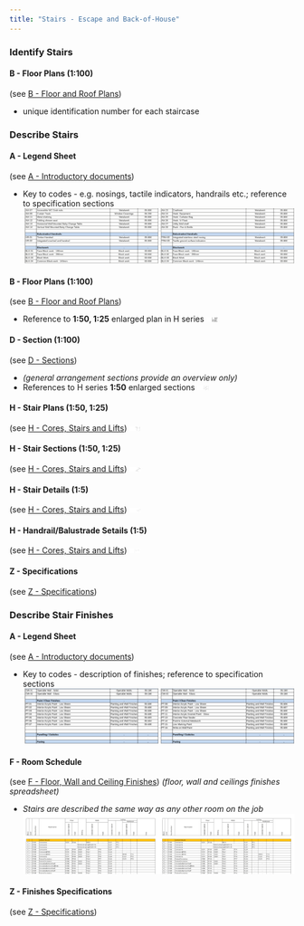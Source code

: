 ```yaml
---
title: "Stairs - Escape and Back-of-House"
---
```

### Identify Stairs

#### B - Floor Plans (1:100)
(see [B - Floor and Roof Plans](notes/2_Alphabet/B%20-%20Floor%20and%20Roof%20Plans.md))
- unique identification number for each staircase

### Describe Stairs

#### A - Legend Sheet
(see [A - Introductory documents](notes/2_Alphabet/A%20-%20Introductory%20documents.md))
- Key to codes - e.g. nosings, tactile indicators, handrails etc.; reference to specification sections
![01-image 6](notes/3_Building%20Components/assets/01-image%206.svg)

#### B - Floor Plans (1:100)
(see [B - Floor and Roof Plans](notes/2_Alphabet/B%20-%20Floor%20and%20Roof%20Plans.md))
- Reference to **1:50, 1:25** enlarged plan in H series
![02-image 10.55.03 am](notes/3_Building%20Components/assets/02-image%2010.55.03%20am.svg)

#### D - Section (1:100)
(see [D - Sections](notes/2_Alphabet/D%20-%20Sections.md))
- _(general arrangement sections provide an overview only)_
- References to H series **1:50** enlarged sections
![03-image 6](notes/3_Building%20Components/assets/03-image%206.svg)

#### H - Stair Plans (1:50, 1:25)
(see [H - Cores, Stairs and Lifts](notes/2_Alphabet/H%20-%20Cores,%20Stairs%20and%20Lifts.md))
![04-image 6](notes/3_Building%20Components/assets/04-image%206.svg)

#### H - Stair Sections (1:50, 1:25)
(see [H - Cores, Stairs and Lifts](notes/2_Alphabet/H%20-%20Cores,%20Stairs%20and%20Lifts.md))
![05-image 4](notes/3_Building%20Components/assets/05-image%204.svg)

#### H - Stair Details (1:5)
(see [H - Cores, Stairs and Lifts](notes/2_Alphabet/H%20-%20Cores,%20Stairs%20and%20Lifts.md))
![06-image 4](notes/3_Building%20Components/assets/06-image%204.svg)

#### H - Handrail/Balustrade Setails (1:5)
(see [H - Cores, Stairs and Lifts](notes/2_Alphabet/H%20-%20Cores,%20Stairs%20and%20Lifts.md))
![07-image 3](notes/3_Building%20Components/assets/07-image%203.svg)

#### Z - Specifications
(see [Z - Specifications](notes/2_Alphabet/Z%20-%20Specifications.md))


### Describe Stair Finishes

#### A - Legend Sheet
(see [A - Introductory documents](notes/2_Alphabet/A%20-%20Introductory%20documents.md))
- Key to codes - description of finishes; reference to specification sections
![09-image 2](notes/3_Building%20Components/assets/09-image%202.svg)

#### F - Room Schedule
(see [F - Floor, Wall and Ceiling Finishes](notes/2_Alphabet/F%20-%20Floor,%20Wall%20and%20Ceiling%20Finishes.md))
_(floor, wall and ceilings finishes spreadsheet)_
- _Stairs are described the same way as any other room on the job_
![10-image 1](notes/3_Building%20Components/assets/10-image%201.svg)

#### Z - Finishes Specifications
(see [Z - Specifications](notes/2_Alphabet/Z%20-%20Specifications.md))
